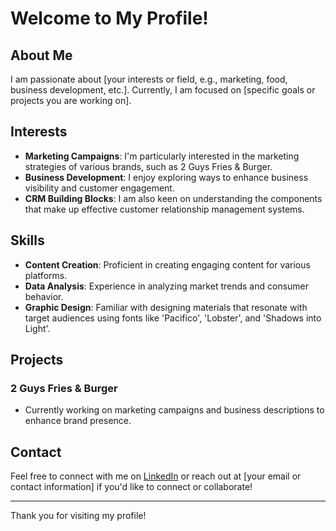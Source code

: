 # Welcome to My Profile!

## About Me
I am passionate about [your interests or field, e.g., marketing, food, business development, etc.]. Currently, I am focused on [specific goals or projects you are working on].

## Interests
- **Marketing Campaigns**: I'm particularly interested in the marketing strategies of various brands, such as 2 Guys Fries & Burger.
- **Business Development**: I enjoy exploring ways to enhance business visibility and customer engagement.
- **CRM Building Blocks**: I am also keen on understanding the components that make up effective customer relationship management systems.

## Skills
- **Content Creation**: Proficient in creating engaging content for various platforms.
- **Data Analysis**: Experience in analyzing market trends and consumer behavior.
- **Graphic Design**: Familiar with designing materials that resonate with target audiences using fonts like 'Pacifico', 'Lobster', and 'Shadows into Light'.

## Projects
### 2 Guys Fries & Burger
- Currently working on marketing campaigns and business descriptions to enhance brand presence.

## Contact
Feel free to connect with me on [LinkedIn](https://www.linkedin.com/in/naveed-ali-84bba5239?utm_source=share&utm_campaign=share_via&utm_content=profile&utm_medium=android_app) or reach out at [your email or contact information] if you'd like to connect or collaborate!

---

Thank you for visiting my profile!
